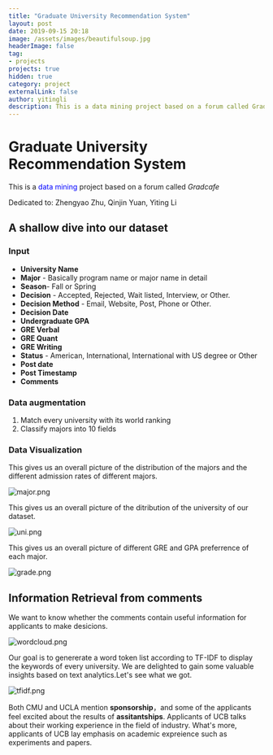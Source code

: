 ```yaml
---
title: "Graduate University Recommendation System"
layout: post
date: 2019-09-15 20:18
image: /assets/images/beautifulsoup.jpg
headerImage: false
tag:
- projects
projects: true
hidden: true
category: project
externalLink: false
author: yitingli
description: This is a data mining project based on a forum called Gradcafe
---
```

# Graduate University Recommendation System

This is a <span style="color:blue">data mining</span> project based on a forum called *Gradcafe*

Dedicated to: Zhengyao Zhu, Qinjin Yuan, Yiting Li

## A shallow dive into our dataset

### Input

- **University Name**
- **Major** - Basically program name or major name in detail
- **Season**- Fall or Spring
- **Decision**  - Accepted, Rejected, Wait listed, Interview, or Other.
- **Decision Method** - Email, Website, Post, Phone or Other.
- **Decision Date**
- **Undergraduate GPA**
- **GRE Verbal** 
- **GRE Quant**
- **GRE Writing**
- **Status** - American, International, International with US degree or Other
- **Post date** 
- **Post Timestamp**
- **Comments**

### Data augmentation

1. Match every university with its world ranking
2. Classify majors into 10 fields

### Data Visualization

This gives us an overall picture of the distribution of the majors and the different admission rates of different majors.

![major.png](/assests/images/major.png)

This gives us an overall picture of the ditribution of the university of our dataset.

![uni.png](/assests/images/unicnt.png)

This gives us an overall picture of different GRE and GPA preferrence of each major.

![grade.png](/assests/images/grademajor.png)



## Information Retrieval from comments

We want to know whether the comments contain useful information for applicants to make desicions. 

![wordcloud.png](/assests/images/worldcloud.png)

Our goal is to genererate a word token list according to TF-IDF to display the keywords of every university. We are delighted to gain some valuable insights based on text analytics.Let's see what we got.

![tfidf.png](/assests/images/tfidf.png)

Both CMU and UCLA mention **sponsorship**，and some of the applicants feel excited about the results of **assitantships**. Applicants of UCB talks about their working experience in the field of industry. What's more, applicants of UCB lay emphasis on academic expreience such as experiments and papers.